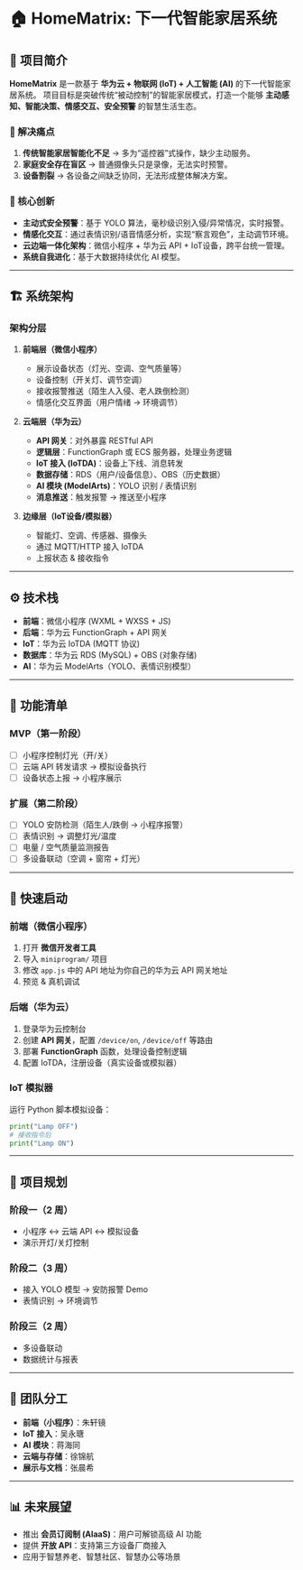# 🏠 HomeMatrix: 下一代智能家居系统

## 📖 项目简介

**HomeMatrix** 是一款基于 **华为云 + 物联网 (IoT) + 人工智能 (AI)** 的下一代智能家居系统。
项目目标是突破传统“被动控制”的智能家居模式，打造一个能够 **主动感知、智能决策、情感交互、安全预警** 的智慧生活生态。

### 🎯 解决痛点

1. **传统智能家居智能化不足** → 多为“遥控器”式操作，缺少主动服务。
2. **家庭安全存在盲区** → 普通摄像头只是录像，无法实时预警。
3. **设备割裂** → 各设备之间缺乏协同，无法形成整体解决方案。

### 🌟 核心创新

* **主动式安全预警**：基于 YOLO 算法，毫秒级识别入侵/异常情况，实时报警。
* **情感化交互**：通过表情识别/语音情感分析，实现“察言观色”，主动调节环境。
* **云边端一体化架构**：微信小程序 + 华为云 API + IoT设备，跨平台统一管理。
* **系统自我进化**：基于大数据持续优化 AI 模型。

---

## 🏗 系统架构

### 架构分层

1. **前端层（微信小程序）**

   * 展示设备状态（灯光、空调、空气质量等）
   * 设备控制（开关灯、调节空调）
   * 接收报警推送（陌生人入侵、老人跌倒检测）
   * 情感化交互界面（用户情绪 → 环境调节）

2. **云端层（华为云）**

   * **API 网关**：对外暴露 RESTful API
   * **逻辑层**：FunctionGraph 或 ECS 服务器，处理业务逻辑
   * **IoT 接入 (IoTDA)**：设备上下线、消息转发
   * **数据存储**：RDS（用户/设备信息）、OBS（历史数据）
   * **AI 模块 (ModelArts)**：YOLO 识别 / 表情识别
   * **消息推送**：触发报警 → 推送至小程序

3. **边缘层（IoT设备/模拟器）**

   * 智能灯、空调、传感器、摄像头
   * 通过 MQTT/HTTP 接入 IoTDA
   * 上报状态 & 接收指令

---

## ⚙️ 技术栈

* **前端**：微信小程序 (WXML + WXSS + JS)
* **后端**：华为云 FunctionGraph + API 网关
* **IoT**：华为云 IoTDA (MQTT 协议)
* **数据库**：华为云 RDS (MySQL) + OBS (对象存储)
* **AI**：华为云 ModelArts（YOLO、表情识别模型）

---

## 📌 功能清单

### MVP（第一阶段）

* [ ] 小程序控制灯光（开/关）
* [ ] 云端 API 转发请求 → 模拟设备执行
* [ ] 设备状态上报 → 小程序展示

### 扩展（第二阶段）

* [ ] YOLO 安防检测（陌生人/跌倒 → 小程序报警）
* [ ] 表情识别 → 调整灯光/温度
* [ ] 电量 / 空气质量监测报告
* [ ] 多设备联动（空调 + 窗帘 + 灯光）

---

## 🚀 快速启动

### 前端（微信小程序）

1. 打开 **微信开发者工具**
2. 导入 `miniprogram/` 项目
3. 修改 `app.js` 中的 API 地址为你自己的华为云 API 网关地址
4. 预览 & 真机调试

### 后端（华为云）

1. 登录华为云控制台
2. 创建 **API 网关**，配置 `/device/on`, `/device/off` 等路由
3. 部署 **FunctionGraph** 函数，处理设备控制逻辑
4. 配置 IoTDA，注册设备（真实设备或模拟器）

### IoT 模拟器

运行 Python 脚本模拟设备：

```python
print("Lamp OFF")
# 接收指令后
print("Lamp ON")
```

---

## 🧩 项目规划

### 阶段一（2 周）

* 小程序 ↔ 云端 API ↔ 模拟设备
* 演示开灯/关灯控制

### 阶段二（3 周）

* 接入 YOLO 模型 → 安防报警 Demo
* 表情识别 → 环境调节

### 阶段三（2 周）

* 多设备联动
* 数据统计与报表

---

## 👥 团队分工

* **前端（小程序）**：朱轩镜
* **IoT 接入**：吴永瑭
* **AI 模块**：蒋海同
* **云端与存储**：徐锦航
* **展示与文档**：张晨希

---

## 📊 未来展望

* 推出 **会员订阅制 (AIaaS)**：用户可解锁高级 AI 功能
* 提供 **开放 API**：支持第三方设备厂商接入
* 应用于智慧养老、智慧社区、智慧办公等场景


